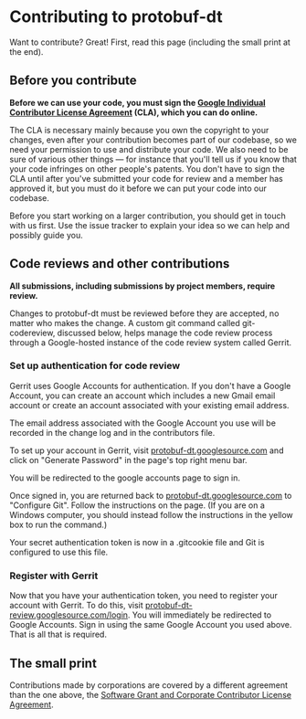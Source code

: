 # Contributing to protobuf-dt
Want to contribute? Great! First, read this page (including the small print at
the end).

## Before you contribute
**Before we can use your code, you must sign the
[Google Individual Contributor License Agreement](https://developers.google.com/open-source/cla/individual?csw=1)
(CLA), which you can do online.**

The CLA is necessary mainly because you own the copyright to your changes,
even after your contribution becomes part of our codebase, so we need your
permission to use and distribute your code. We also need to be sure of
various other things — for instance that you'll tell us if you know that
your code infringes on other people's patents. You don't have to sign
the CLA until after you've submitted your code for review and a member has
approved it, but you must do it before we can put your code into our codebase.

Before you start working on a larger contribution, you should get in touch
with us first. Use the issue tracker to explain your idea so we can help and
possibly guide you.

## Code reviews and other contributions
**All submissions, including submissions by project members, require review.**

Changes to protobuf-dt must be reviewed before they are accepted, no matter who
makes the change. A custom git command called git-codereview, discussed below,
helps manage the code review process through a Google-hosted instance of the
code review system called Gerrit.

### Set up authentication for code review
Gerrit uses Google Accounts for authentication. If you don't have a Google
Account, you can create an account which includes a new Gmail email account or
create an account associated with your existing email address.

The email address associated with the Google Account you use will be recorded
in the change log and in the contributors file.

To set up your account in Gerrit, visit
[protobuf-dt.googlesource.com](https://protobuf-dt.googlesource.com)
and click on "Generate Password" in the page's top right menu bar.

You will be redirected to the google accounts page to sign in.

Once signed in, you are returned back to
[protobuf-dt.googlesource.com](https://protobuf-dt.googlesource.com)
to "Configure Git". Follow the instructions on the page. (If you are on a
Windows computer, you should instead follow the instructions in the yellow box
to run the command.)

Your secret authentication token is now in a .gitcookie file and Git is
configured to use this file.

### Register with Gerrit

Now that you have your authentication token, you need to register your account
with Gerrit. To do this, visit
[protobuf-dt-review.googlesource.com/login](https://protobuf-dt-review.googlesource.com/login/).
You will immediately be redirected to Google Accounts. Sign in using the same
Google Account you used above. That is all that is required.

## The small print
Contributions made by corporations are covered by a different agreement than
the one above, the
[Software Grant and Corporate Contributor License Agreement](https://cla.developers.google.com/about/google-corporate).